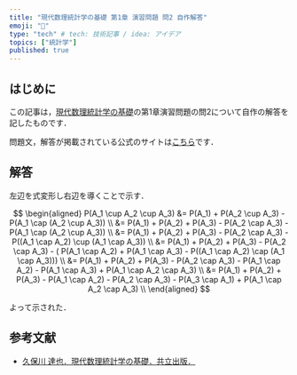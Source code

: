 ```yaml
---
title: "現代数理統計学の基礎 第1章 演習問題 問2 自作解答"
emoji: "🦝"
type: "tech" # tech: 技術記事 / idea: アイデア
topics: ["統計学"]
published: true
---
```



## はじめに

この記事は，[現代数理統計学の基礎](https://www.kyoritsu-pub.co.jp/book/b10003681.html)の第1章演習問題の問2について自作の解答を記したものです．

問題文，解答が掲載されている公式のサイトは[こちら](https://sites.google.com/site/ktatsuya77/)です．

## 解答

左辺を式変形し右辺を導くことで示す．

$$
\begin{aligned}
P(A_1 \cup A_2 \cup A_3)
&= P(A_1) + P(A_2 \cup A_3) - P(A_1 \cap (A_2 \cup A_3)) \\
&= P(A_1) + P(A_2) + P(A_3) - P(A_2 \cap A_3) -  P(A_1 \cap (A_2 \cup A_3)) \\
&= P(A_1) + P(A_2) + P(A_3) - P(A_2 \cap A_3) -  P((A_1 \cap A_2) \cup (A_1 \cap A_3)) \\
&= P(A_1) + P(A_2) + P(A_3) - P(A_2 \cap A_3) - ( P(A_1 \cap A_2) + P(A_1 \cap A_3) - P((A_1 \cap A_2) \cap (A_1 \cap A_3))) \\
&= P(A_1) + P(A_2) + P(A_3) - P(A_2 \cap A_3) - P(A_1 \cap A_2) - P(A_1 \cap A_3) + P(A_1 \cap A_2 \cap A_3) \\
&= P(A_1) + P(A_2) + P(A_3) - P(A_1 \cap A_2) - P(A_2 \cap A_3) - P(A_3 \cap A_1) + P(A_1 \cap A_2 \cap A_3) \\
\end{aligned}
$$

よって示された．

## 参考文献

- [久保川 達也．現代数理統計学の基礎．共立出版．](https://www.kyoritsu-pub.co.jp/book/b10003681.html)
